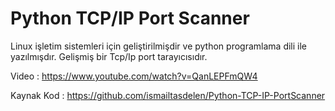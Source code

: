 # Python TCP/IP Port Scanner

Linux işletim sistemleri için geliştirilmişdir ve python programlama dili
ile yazılmışdır. Gelişmiş bir Tcp/Ip port tarayıcısıdır.

Video : https://www.youtube.com/watch?v=QanLEPFmQW4

Kaynak Kod : https://github.com/ismailtasdelen/Python-TCP-IP-PortScanner
